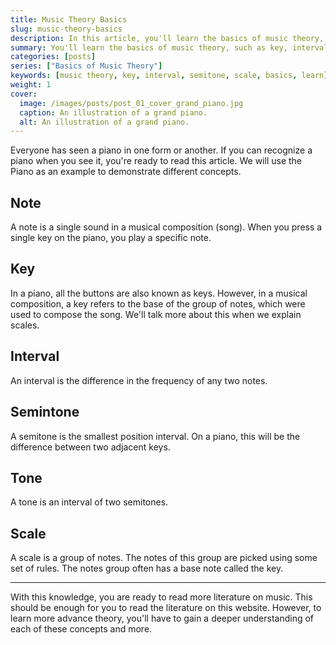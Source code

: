 ```yaml
---
title: Music Theory Basics
slug: music-theory-basics
description: In this article, you'll learn the basics of music theory, such as key, interval, semitone, tone, and scale, etc.
summary: You'll learn the basics of music theory, such as key, interval, semitone, tone, and scale, etc.
categories: [posts]
series: ["Basics of Music Theory"]
keywords: [music theory, key, interval, semitone, scale, basics, learn]
weight: 1
cover:
  image: /images/posts/post_01_cover_grand_piano.jpg
  caption: An illustration of a grand piano.
  alt: An illustration of a grand piano.
---
```


Everyone has seen a piano in one form or another. If you can recognize a piano when you see it, you're ready to read this article. We will use the Piano as an example to demonstrate different concepts.

## Note

A note is a single sound in a musical composition (song). When you press a single key on the piano, you play a specific note.

## Key

In a piano, all the buttons are also known as keys. However, in a musical composition, a key refers to the base of the group of notes, which were used to compose the song. We'll talk more about this when we explain scales.

## Interval

An interval is the difference in the frequency of any two notes.

## Semintone

A semitone is the smallest position interval. On a piano, this will be the difference between two adjacent keys.

## Tone

A tone is an interval of two semitones. 

## Scale

A scale is a group of notes. The notes of this group are picked using some set of rules. The notes group often has a base note called the key.


---

With this knowledge, you are ready to read more literature on music. This should be enough for you to read the literature on this website. However, to learn more advance theory, you'll have to gain a deeper understanding of each of these concepts and more.


